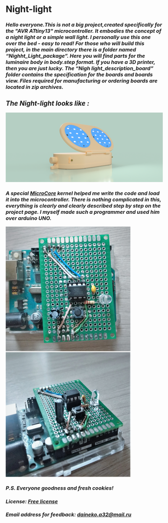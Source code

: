 # Night-light 
### *Hello everyone.This is not a big project,created specifically for the "AVR ATtiny13" microcontroller. It embodies the concept of a night light or a simple wall light. I personally use this one over the bed - easy to read! For those who will build this project, in the main directory there is a folder named “Nighht_Light_package”. Here you will find parts for the luminaire body in body.step format. If you have a 3D printer, then you are just lucky. The “Nigh light_description_board” folder contains the specification for the boards and boards view. Files required for manufacturing or ordering boards are located in zip archives.*

## *The Night-light looks like :* 
<img src=https://github.com/artemned/Night-light/blob/main/Night%20light/Night_light_view/Night_light%20v14.png >


### *A special [MicroCore](https://github.com/MCUdude/MicroCore) kernel helped me write the code and load it into the microcontroller. There is nothing complicated in this, everything is clearly and clearly described step by step on the project page. I myself made such a programmer and used him over arduino UNO.*
<img src=https://github.com/artemned/Night-light/blob/main/Night%20light/Night_light_view/attiny_view_one.jpg  width="400" height="400" > <img src=https://github.com/artemned/Night-light/blob/main/Night%20light/Night_light_view/attiny_view_two.jpg width="400" height="400" >

### *P.S. Everyone goodness and fresh cookies!*
 
 ### *License: [Free license](https://github.com/artemned/Night-light/blob/main/LICENSE)*
 
 ### *Email address for feedback: daineko.a32@mail.ru*

